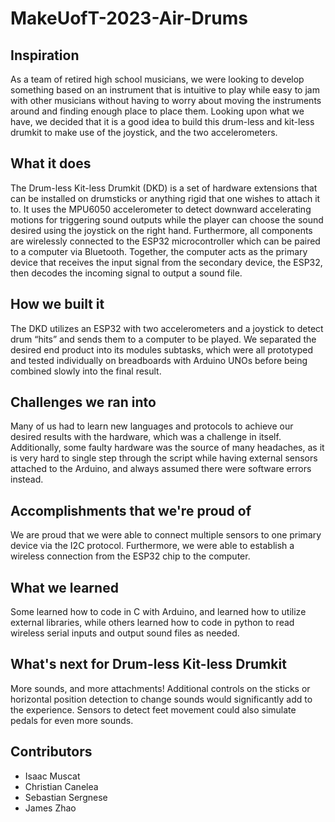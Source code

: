 # MakeUofT-2023-Air-Drums
## Inspiration
As a team of retired high school musicians, we were looking to develop something based on an instrument that is intuitive to play while easy to jam with other musicians without having to worry about moving the instruments around and finding enough place to place them. Looking upon what we have, we decided that it is a good idea to build this drum-less and kit-less drumkit to make use of the joystick, and the two accelerometers. 

## What it does
The Drum-less Kit-less Drumkit (DKD) is a set of hardware extensions that can be installed on drumsticks or anything rigid that one wishes to attach it to. It uses the MPU6050 accelerometer to detect downward accelerating motions for triggering sound outputs while the player can choose the sound desired using the joystick on the right hand. Furthermore, all components are wirelessly connected to the ESP32 microcontroller which can be paired to a computer via Bluetooth. Together, the computer acts as the primary device that receives the input signal from the secondary device, the ESP32, then decodes the incoming signal to output a sound file.

## How we built it
The DKD utilizes an ESP32 with two accelerometers and a joystick to detect drum “hits” and sends them to a computer to be played. We separated the desired end product into its modules subtasks, which were all prototyped and tested individually on breadboards with Arduino UNOs before being combined slowly into the final result.

## Challenges we ran into
Many of us had to learn new languages and protocols to achieve our desired results with the hardware, which was a challenge in itself. Additionally, some faulty hardware was the source of many headaches, as it is very hard to single step through the script while having external sensors attached to the Arduino, and always assumed there were software errors instead. 

## Accomplishments that we're proud of
We are proud that we were able to connect multiple sensors to one primary device via the I2C protocol. Furthermore, we were able to establish a wireless connection from the ESP32 chip to the computer.

## What we learned
Some learned how to code in C with Arduino, and learned how to utilize external libraries, while others learned how to code in python to read wireless serial inputs and output sound files as needed.

## What's next for Drum-less Kit-less Drumkit
More sounds, and more attachments! Additional controls on the sticks or horizontal position detection to change sounds would significantly add to the experience. Sensors to detect feet movement could also simulate pedals for even more sounds.

## Contributors
- Isaac Muscat
- Christian Canelea
- Sebastian Sergnese
- James Zhao
